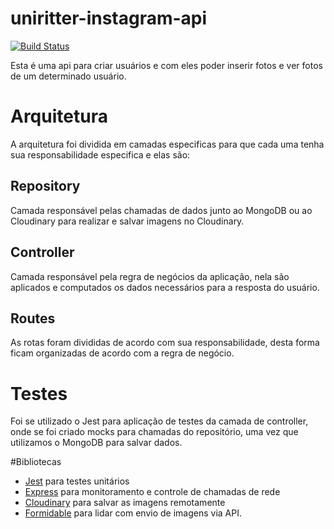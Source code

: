 # uniritter-instagram-api
[![Build Status](https://travis-ci.com/SnowGhost21/uniritter-instagram-api.svg?branch=master)](https://travis-ci.com/SnowGhost21/uniritter-instagram-api)

Esta é uma api para criar usuários e com eles poder inserir fotos e ver fotos de um determinado usuário.

# Arquitetura

A arquitetura foi dividida em camadas especificas para que cada uma tenha sua responsabilidade especifica e elas são:

## Repository

Camada responsável pelas chamadas de dados junto ao MongoDB ou ao Cloudinary para realizar e salvar imagens no Cloudinary.

## Controller

Camada responsável pela regra de negócios da aplicação, nela são aplicados e computados os dados necessários para a resposta do usuário.

## Routes

As rotas foram divididas de acordo com sua responsabilidade, desta forma ficam organizadas de acordo com a regra de negócio.

# Testes

Foi se utilizado o Jest para aplicação de testes da camada de controller, onde se foi criado mocks para chamadas do repositório, uma vez que utilizamos o MongoDB para salvar dados.

#Bibliotecas
* [Jest](https://jestjs.io/) para testes unitários
* [Express](https://expressjs.com/pt-br/) para monitoramento e controle de chamadas de rede
* [Cloudinary](https://cloudinary.com/) para salvar as imagens remotamente
* [Formidable](https://www.npmjs.com/package/formidable) para lidar com envio de imagens via API.

